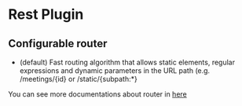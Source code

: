 # Rest Plugin

## Configurable router
* (default) Fast routing algorithm that allows static elements, regular expressions and dynamic parameters in the 
URL path (e.g. /meetings/{id} or /static/{subpath:*} 

You can see more documentations about router in  [here](https://github.com/emicklei/go-restful)